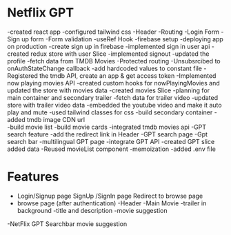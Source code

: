 # Netflix GPT

-created react app
-configured tailwind css
-Header
-Routing
-Login Form
-Sign up form
-Form validation
-useRef Hook
-firebase setup
-deploying app on production
-create sign up in firebase
-implemented sign in user api
-created redux store with user Slice
-implemented signout
-updated the profile
-fetch data from TMDB Movies
-Protected routing
-Unsubsrcibed to onAuthStateChange callback
-add hardcoded values to constant file
-Registered the tmdb API, create an app & get access token
-Implemented now playing movies API
-created custom hooks for nowPlayingMovies and updated the store with movies data
-created movies Slice
-planning for main container and secondary trailer
-fetch data for trailer video
-updated store with trailer video data
-embedded the youtube video and make it auto play and mute
-used tailwind classes for css
-build secondary container
-added tmdb image CDN url   
-build movie list
-build movie cards
-integrated tmdb movies api
-GPT search feature
-add the redirect link in Header
-GPT search page
-Gpt search bar
-multilingual GPT page
-integrate GPT API
-created GPT slice added data
-Reused movieList component
-memoization
-added .env file

# Features
- Login/Signup page
    SignUp /SignIn page
    Redirect to browse page
- browse page (after authentication)
    	-Header
        -Main Movie
            -trailer in background
            -title and description
            -movie suggestion

-NetFlix GPT
    Searchbar
    movie suggestion
